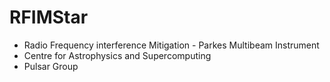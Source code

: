 # RFIMStar

* Radio Frequency interference Mitigation - Parkes Multibeam Instrument
* Centre for Astrophysics and Supercomputing
* Pulsar Group
